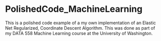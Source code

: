 # PolishedCode_MachineLearning
This is a polished code example of a my own implementation of an Elastic Net Regularized, Coordinate Descent Algorithm.  This was done as part of my DATA 558 Machine Learning course at the University of Washington.
